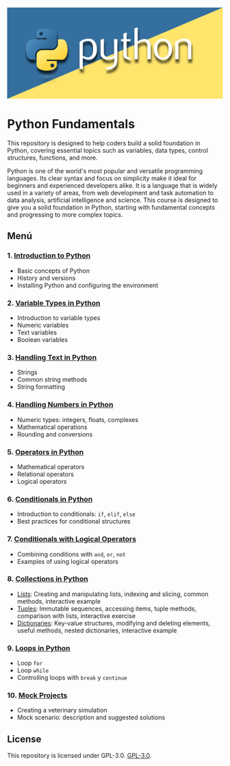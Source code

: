 ![banner python](images/Python-01.jpg)

# Python Fundamentals

This repository is designed to help coders build a solid foundation in Python, covering essential topics such as variables, data types, control structures, functions, and more.

Python is one of the world's most popular and versatile programming languages. Its clear syntax and focus on simplicity make it ideal for beginners and experienced developers alike. It is a language that is widely used in a variety of areas, from web development and task automation to data analysis, artificial intelligence and science. This course is designed to give you a solid foundation in Python, starting with fundamental concepts and progressing to more complex topics.


## Menú

### 1. [Introduction to Python](./01_introduction)
- Basic concepts of Python
- History and versions
- Installing Python and configuring the environment

### 2. [Variable Types in Python](./02_variable_types/variable_types.md)
- Introduction to variable types
- Numeric variables
- Text variables
- Boolean variables

### 3. [Handling Text in Python](./03_handling_text/handling_text.py)
- Strings
- Common string methods
- String formatting

### 4. [Handling Numbers in Python](./04_handling_numbers/handling_numbers.py)
- Numeric types: integers, floats, complexes
- Mathematical operations
- Rounding and conversions

### 5. [Operators in Python](./05_operators/operators.py)
- Mathematical operators
- Relational operators
- Logical operators

### 6. [Conditionals in Python](./06_conditionals/conditionals.py)
- Introduction to conditionals: `if`, `elif`, `else`
- Best practices for conditional structures

### 7. [Conditionals with Logical Operators](./07_conditionals_with_logical_operators/conditionals_operators.py)
- Combining conditions with `and`, `or`, `not`
- Examples of using logical operators

### 8. [Collections in Python](./08_collections)
- [Lists](./08_collections/lists.py): Creating and manipulating lists, indexing and slicing, common methods, interactive example
- [Tuples](./08_collections/tuples.py): Immutable sequences, accessing items, tuple methods, comparison with lists, interactive exercise
- [Dictionaries](./08_collections/dictionaries.py): Key-value structures, modifying and deleting elements, useful methods, nested dictionaries, interactive example

### 9. [Loops in Python](./09_loops/loops.py)
- Loop `for`
- Loop `while`
- Controlling loops with `break` y `continue`

### 10. [Mock Projects](./10_mock_projects/mock_projects.md)
- Creating a veterinary simulation
- Mock scenario: description and suggested solutions

## License
This repository is licensed under GPL-3.0. [GPL-3.0](LICENSE).

